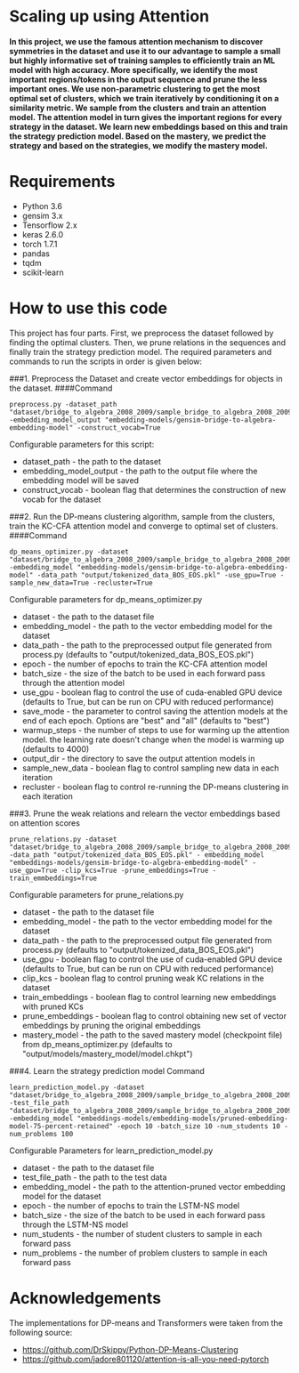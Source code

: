 # Scaling up using Attention

#### In this project, we use the famous attention mechanism to discover symmetries in the dataset and use it to our advantage to sample a small but highly informative set of training samples to efficiently train an ML model with high accuracy. More specifically, we identify the most important regions/tokens in the output sequence and prune the less important ones. We use non-parametric clustering to get the most optimal set of clusters, which we train iteratively by conditioning it on a similarity metric. We sample from the clusters and train an attention model. The attention model in turn gives the important regions for every strategy in the dataset. We learn new embeddings based on this and train the strategy prediction model. Based on the mastery, we predict the strategy and based on the strategies, we modify the mastery model.

# Requirements
- Python 3.6
- gensim 3.x
- Tensorflow 2.x
- keras 2.6.0
- torch 1.7.1
- pandas
- tqdm
- scikit-learn

# How to use this code

This project has four parts. First, we preprocess the dataset followed by finding the optimal clusters. Then, we prune relations in the sequences and finally train the strategy prediction model. The required parameters and commands to run the scripts in order is given below:

###1. Preprocess the Dataset and create vector embeddings for objects in the dataset.
####Command
```
preprocess.py -dataset_path "dataset/bridge_to_algebra_2008_2009/sample_bridge_to_algebra_2008_2009_train.txt" -embedding_model_output "embedding-models/gensim-bridge-to-algebra-embedding-model" -construct_vocab=True
```
Configurable parameters for this script:
- dataset_path - the path to the dataset
- embedding_model_output - the path to the output file where the embedding model will be saved
- construct_vocab - boolean flag that determines the construction of new vocab for the dataset

###2. Run the DP-means clustering algorithm, sample from the clusters, train the KC-CFA attention model and converge to optimal set of clusters.
####Command
```
dp_means_optimizer.py -dataset "dataset/bridge_to_algebra_2008_2009/sample_bridge_to_algebra_2008_2009_train.txt" -embedding_model "embedding-models/gensim-bridge-to-algebra-embedding-model" -data_path "output/tokenized_data_BOS_EOS.pkl" -use_gpu=True -sample_new_data=True -recluster=True
```
Configurable parameters for dp_means_optimizer.py
- dataset - the path to the dataset file
- embedding_model - the path to the vector embedding model for the dataset
- data_path - the path to the preprocessed output file generated from process.py (defaults to "output/tokenized_data_BOS_EOS.pkl")
- epoch - the number of epochs to train the KC-CFA attention model
- batch_size - the size of the batch to be used in each forward pass through the attention model
- use_gpu - boolean flag to control the use of cuda-enabled GPU device (defaults to True, but can be run on CPU with reduced performance)
- save_mode - the parameter to control saving the attention models at the end of each epoch. Options are "best" and "all" (defaults to "best")
- warmup_steps - the number of steps to use for warming up the attention model. the learning rate doesn't change when the model is warming up (defaults to 4000)
- output_dir - the directory to save the output attention models in
- sample_new_data - boolean flag to control sampling new data in each iteration
- recluster - boolean flag to control re-running the DP-means clustering in each iteration

###3. Prune the weak relations and relearn the vector embeddings based on attention scores
```
prune_relations.py -dataset "dataset/bridge_to_algebra_2008_2009/sample_bridge_to_algebra_2008_2009_train.txt" -data_path "output/tokenized_data_BOS_EOS.pkl" - embedding_model "embeddings-models/gensim-bridge-to-algebra-embedding-model" -use_gpu=True -clip_kcs=True -prune_embeddings=True -train_emmbeddings=True
```

Configurable parameters for prune_relations.py
- dataset - the path to the dataset file
- embedding_model - the path to the vector embedding model for the dataset
- data_path - the path to the preprocessed output file generated from process.py (defaults to "output/tokenized_data_BOS_EOS.pkl")
- use_gpu - boolean flag to control the use of cuda-enabled GPU device (defaults to True, but can be run on CPU with reduced performance)
- clip_kcs - boolean flag to control pruning weak KC relations in the dataset
- train_embeddings - boolean flag to control learning new embeddings with pruned KCs
- prune_embeddings - boolean flag to control obtaining new set of vector embeddings by pruning the original embeddings
- mastery_model - the path to the saved mastery model (checkpoint file) from dp_means_optimizer.py (defaults to "output/models/mastery_model/model.chkpt")

###4. Learn the strategy prediction model
Command
```
learn_prediction_model.py -dataset "dataset/bridge_to_algebra_2008_2009/sample_bridge_to_algebra_2008_2009_train.txt" -test_file_path "dataset/bridge_to_algebra_2008_2009/sample_bridge_to_algebra_2008_2009_test.txt" -embedding_model "embeddings-models/embedding-models/pruned-embedding-model-75-percent-retained" -epoch 10 -batch_size 10 -num_students 10 -num_problems 100
```
Configurable Parameters for learn_prediction_model.py
- dataset - the path to the dataset file
- test_file_path - the path to the test data
- embedding_model - the path to the attention-pruned vector embedding model for the dataset
- epoch - the number of epochs to train the LSTM-NS model
- batch_size - the size of the batch to be used in each forward pass through the LSTM-NS model
- num_students - the number of student clusters to sample in each forward pass
- num_problems - the number of problem clusters to sample in each forward pass

# Acknowledgements

The implementations for DP-means and Transformers were taken from the following source:
- https://github.com/DrSkippy/Python-DP-Means-Clustering
- https://github.com/jadore801120/attention-is-all-you-need-pytorch
